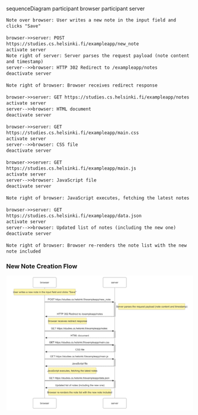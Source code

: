 sequenceDiagram
    participant browser
    participant server

    Note over browser: User writes a new note in the input field and clicks "Save"

    browser->>server: POST https://studies.cs.helsinki.fi/exampleapp/new_note
    activate server
    Note right of server: Server parses the request payload (note content and timestamp)
    server-->>browser: HTTP 302 Redirect to /exampleapp/notes
    deactivate server

    Note right of browser: Browser receives redirect response

    browser->>server: GET https://studies.cs.helsinki.fi/exampleapp/notes
    activate server
    server-->>browser: HTML document
    deactivate server

    browser->>server: GET https://studies.cs.helsinki.fi/exampleapp/main.css
    activate server
    server-->>browser: CSS file
    deactivate server

    browser->>server: GET https://studies.cs.helsinki.fi/exampleapp/main.js
    activate server
    server-->>browser: JavaScript file
    deactivate server

    Note right of browser: JavaScript executes, fetching the latest notes

    browser->>server: GET https://studies.cs.helsinki.fi/exampleapp/data.json
    activate server
    server-->>browser: Updated list of notes (including the new one)
    deactivate server

    Note right of browser: Browser re-renders the note list with the new note included


### New Note Creation Flow

![New_note](assets\newnote.png)